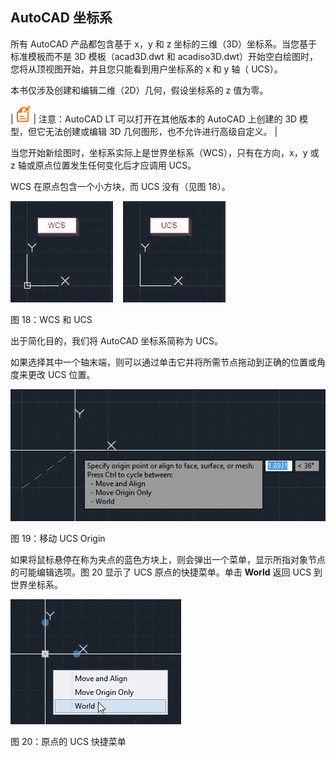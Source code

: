## AutoCAD 坐标系

所有 AutoCAD 产品都包含基于 x，y 和 z 坐标的三维（3D）坐标系。当您基于标准模板而不是 3D 模板（acad3D.dwt 和 acadiso3D.dwt）开始空白绘图时，您将从顶视图开始，并且您只能看到用户坐标系的 x 和 y 轴（ UCS）。

本书仅涉及创建和编辑二维（2D）几何，假设坐标系的 z 值为零。

| ![](img/00024.gif) | 注意：AutoCAD LT 可以打开在其他版本的 AutoCAD 上创建的 3D 模型，但它无法创建或编辑 3D 几何图形，也不允许进行高级自定义。 |

当您开始新绘图时，坐标系实际上是世界坐标系（WCS），只有在方向，x，y 或 z 轴或原点位置发生任何变化后才应调用 UCS。

WCS 在原点包含一个小方块，而 UCS 没有（见图 18）。

![](img/00029.jpeg)

图 18：WCS 和 UCS

出于简化目的，我们将 AutoCAD 坐标系简称为 UCS。

如果选择其中一个轴末端，则可以通过单击它并将所需节点拖动到正确的位置或角度来更改 UCS 位置。

![](img/00030.jpeg)

图 19：移动 UCS Origin

如果将鼠标悬停在称为夹点的蓝色方块上，则会弹出一个菜单，显示所指对象节点的可能编辑选项。图 20 显示了 UCS 原点的快捷菜单。单击 **World** 返回 UCS 到世界坐标系。

![](img/00031.jpeg)

图 20：原点的 UCS 快捷菜单